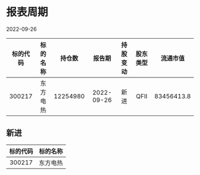 # 报表周期 

2022-09-26

| 标的代码 | 标的名称 | 持仓数 | 报告期 | 持股变动 | 股东类型 | 流通市值 |
|:--:|:--:|:--:|:--:|:--:|:--:|:--:|
|300217|东方电热|12254980|2022-09-26|新进|QFII|83456413.8|


## 新进 

| 标的代码 | 标的名称 |
|:--:|:--:|
|300217|东方电热|

